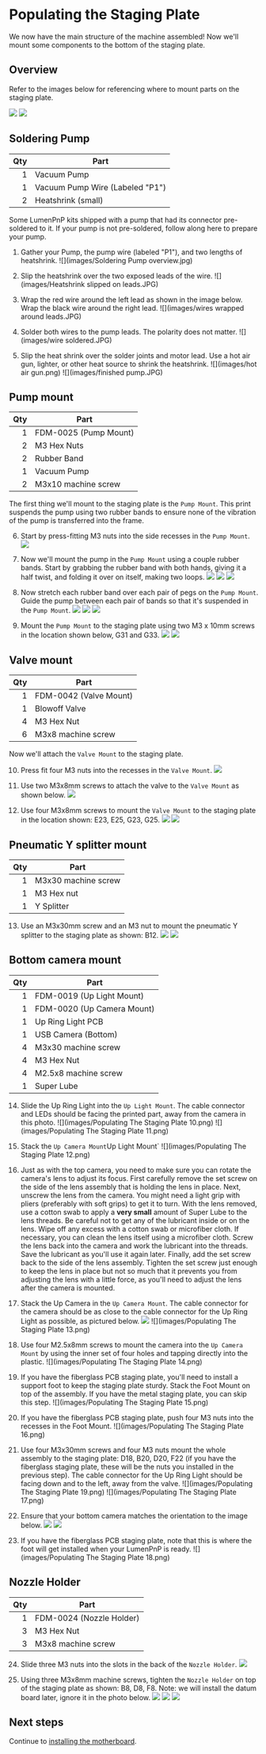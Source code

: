 # Populating the Staging Plate

We now have the main structure of the machine assembled! Now we'll mount some components to the bottom of the staging plate.

## Overview

Refer to the images below for referencing where to mount parts on the staging plate.

![](images/IMG_0746.JPG)
![](images/Populating-The-Staging-Plate-Step-1-ALT.png)

## Soldering Pump

|  Qty | Part                            |
| ---: | ------------------------------- |
|    1 | Vacuum Pump                     |
|    1 | Vacuum Pump Wire (Labeled "P1") |
|    2 | Heatshrink (small)              |

Some LumenPnP kits shipped with a pump that had its connector pre-soldered to it. If your pump is not pre-soldered, follow along here to prepare your pump.

1. Gather your Pump, the pump wire (labeled "P1"), and two lengths of heatshrink.
  ![](images/Soldering Pump overview.jpg)

2. Slip the heatshrink over the two exposed leads of the wire.
  ![](images/Heatshrink slipped on leads.JPG)

3. Wrap the red wire around the left lead as shown in the image below. Wrap the black wire around the right lead.
  ![](images/wires wrapped around leads.JPG)

4. Solder both wires to the pump leads. The polarity does not matter.
  ![](images/wire soldered.JPG)

5. Slip the heat shrink over the solder joints and motor lead. Use a hot air gun, lighter, or other heat source to shrink the heatshrink.
  ![](images/hot air gun.png)
  ![](images/finished pump.JPG)

## Pump mount

|  Qty | Part                  |
| ---: | --------------------- |
|    1 | FDM-0025 (Pump Mount) |
|    2 | M3 Hex Nuts           |
|    2 | Rubber Band           |
|    1 | Vacuum Pump           |
|    2 | M3x10 machine screw   |

The first thing we'll mount to the staging plate is the `Pump Mount`. This print suspends the pump using two rubber bands to ensure none of the vibration of the pump is transferred into the frame.

6. Start by press-fitting M3 nuts into the side recesses in the `Pump Mount`.
  ![](images/Populating-The-Staging-Plate-Step-1-2.png)

7. Now we'll mount the pump in the `Pump Mount` using a couple rubber bands. Start by grabbing the rubber band with both hands, giving it a half twist, and folding it over on itself, making two loops.
  ![](images/IMG_0737.JPG)
  ![](images/IMG_0738.JPG)
  ![](images/IMG_0740.JPG)

1. Now stretch each rubber band over each pair of pegs on the `Pump Mount`. Guide the pump between each pair of bands so that it's suspended in the `Pump Mount`.
  ![](images/IMG_0742.JPG)
  ![](images/IMG_0743.JPG)
  ![](images/IMG_0744.JPG)

1. Mount the `Pump Mount` to the staging plate using two M3 x 10mm screws in the location shown below, G31 and G33.
  ![](images/Populating-The-Staging-Plate-Step-4-ALT.png)
  ![](images/IMG_0741.JPG)

## Valve mount

|  Qty | Part                   |
| ---: | ---------------------- |
|    1 | FDM-0042 (Valve Mount) |
|    1 | Blowoff Valve          |
|    4 | M3 Hex Nut             |
|    6 | M3x8 machine screw     |

Now we'll attach the `Valve Mount` to the staging plate.

10. Press fit four M3 nuts into the recesses in the `Valve Mount`.
  ![](images/Populating-The-Staging-Plate-Step-5.png)

11. Use two M3x8mm screws to attach the valve to the `Valve Mount` as shown below.
  ![](images/Populating-The-Staging-Plate-Step-6.png)

12. Use four M3x8mm screws to mount the `Valve Mount` to the staging plate in the location shown: E23, E25, G23, G25.
  ![](images/Populating-The-Staging-Plate-Step-7-ALT.png)
  ![](images/IMG_0745.jpg)

## Pneumatic Y splitter mount

|  Qty | Part                |
| ---: | ------------------- |
|    1 | M3x30 machine screw |
|    1 | M3 Hex nut          |
|    1 | Y Splitter          |

13. Use an M3x30mm screw and an M3 nut to mount the pneumatic Y splitter to the staging plate as shown: B12.
  ![](images/Populating-The-Staging-Plate-Step-8-ALT.png)
  ![](images/PXL_20220204_061125932.MP.jpg)

## Bottom camera mount

|  Qty | Part                       |
| ---: | -------------------------- |
|    1 | FDM-0019 (Up Light Mount)  |
|    1 | FDM-0020 (Up Camera Mount) |
|    1 | Up Ring Light PCB          |
|    1 | USB Camera (Bottom)        |
|    4 | M3x30 machine screw        |
|    4 | M3 Hex Nut                 |
|    4 | M2.5x8 machine screw       |
|    1 | Super Lube                 |

14. Slide the Up Ring Light into the `Up Light Mount`. The cable connector and LEDs should be facing the printed part, away from the camera in this photo.
  ![](images/Populating The Staging Plate 10.png)
  ![](images/Populating The Staging Plate 11.png)

1.  Stack the `Up Camera Mount`Up Light Mount`
  ![](images/Populating The Staging Plate 12.png)

1.  Just as with the top camera, you need to make sure you can rotate the camera's lens to adjust its focus. First carefully remove the set screw on the side of the lens assembly that is holding the lens in place. Next, unscrew the lens from the camera. You might need a light grip with pliers (preferably with soft grips) to get it to turn. With the lens removed, use a cotton swab to apply a **very small** amount of Super Lube to the lens threads. Be careful not to get any of the lubricant inside or on the lens. Wipe off any excess with a cotton swab or microfiber cloth. If necessary, you can clean the lens itself using a microfiber cloth. Screw the lens back into the camera and work the lubricant into the threads. Save the lubricant as you'll use it again later. Finally, add the set screw back to the side of the lens assembly. Tighten the set screw just enough to keep the lens in place but not so much that it prevents you from adjusting the lens with a little force, as you'll need to adjust the lens after the camera is mounted.

2.  Stack the Up Camera in the `Up Camera Mount`. The cable connector for the camera should be as close to the cable connector for the Up Ring Light as possible, as pictured below.
  ![](images/IMG_0837.JPG)
  ![](images/Populating The Staging Plate 13.png)

1.  Use four M2.5x8mm screws to mount the camera into the `Up Camera Mount` by using the inner set of four holes and tapping directly into the plastic.
  ![](images/Populating The Staging Plate 14.png)

1.  If you have the fiberglass PCB staging plate, you'll need to install a support foot to keep the staging plate sturdy. Stack the Foot Mount on top of the assembly. If you have the metal staging plate, you can skip this step.
  ![](images/Populating The Staging Plate 15.png)

1.  If you have the fiberglass PCB staging plate, push four M3 nuts into the recesses in the Foot Mount.
  ![](images/Populating The Staging Plate 16.png)

1.  Use four M3x30mm screws and four M3 nuts mount the whole assembly to the staging plate: D18, B20, D20, F22 (if you have the fiberglass staging plate, these will be the nuts you installed in the previous step). The cable connector for the Up Ring Light should be facing down and to the left, away from the valve.
  ![](images/Populating The Staging Plate 19.png)
  ![](images/Populating The Staging Plate 17.png)

1.  Ensure that your bottom camera matches the orientation to the image below.
  ![](images/Populating-The-Staging-Plate-Step-12-ALT.png)
  ![](images/IMG_0837.JPG)

1.  If you have the fiberglass PCB staging plate, note that this is where the foot will get installed when your LumenPnP is ready.
  ![](images/Populating The Staging Plate 18.png)

## Nozzle Holder

|  Qty | Part                     |
| ---: | ------------------------ |
|    1 | FDM-0024 (Nozzle Holder) |
|    3 | M3 Hex Nut               |
|    3 | M3x8 machine screw       |

24. Slide three M3 nuts into the slots in the back of the `Nozzle Holder`.
  ![](images/Populating-The-Staging-Plate-Step-13.png)

25. Using three M3x8mm machine screws, tighten the `Nozzle Holder` on top of the staging plate as shown: B8, D8, F8. Note: we will install the datum board later, ignore it in the photo below.
  ![](images/Populating-The-Staging-Plate-Step-14-ALT.png)
  ![](images/PXL_20220206_182121691.MP.jpg)
  ![](images/PXL_20220206_182234874.MP.jpg)

## Next steps

Continue to [installing the motherboard](../../motherboard/installing-tht/index.md).
